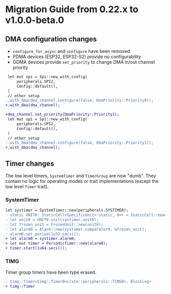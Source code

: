# Migration Guide from 0.22.x to v1.0.0-beta.0

## DMA configuration changes

- `configure_for_async` and `configure` have been removed
- PDMA devices (ESP32, ESP32-S2) provide no configurability
- GDMA devices provide `set_priority` to change DMA in/out channel priority

```diff
 let mut spi = Spi::new_with_config(
     peripherals.SPI2,
     Config::default(),
 )
 // other setup
-.with_dma(dma_channel.configure(false, DmaPriority::Priority0));
+.with_dma(dma_channel);
```

```diff
+dma_channel.set_priority(DmaPriority::Priority1);
 let mut spi = Spi::new_with_config(
     peripherals.SPI2,
     Config::default(),
 )
 // other setup
-.with_dma(dma_channel.configure(false, DmaPriority::Priority1));
+.with_dma(dma_channel);
```

## Timer changes

The low level timers, `SystemTimer` and `TimerGroup` are now "dumb". They contain no logic for operating modes or trait implementations (except the low level `Timer` trait).

### SystemTimer

```diff
let systimer = SystemTimer::new(peripherals.SYSTIMER);
- static UNIT0: StaticCell<SpecificUnit<'static, 0>> = StaticCell::new();
- let unit0 = UNIT0.init(systimer.unit0);
- let frozen_unit = FrozenUnit::new(unit0);
- let alarm0 = Alarm::new(systimer.comparator0, &frozen_unit);
- alarm0.set_period(1u32.secs());
+ let alarm0 = systimer.alarm0;
+ let mut timer = PeriodicTimer::new(alarm0);
+ timer.start(1u64.secs());
```

### TIMG

Timer group timers have been type erased.

```diff
- timg::Timer<timg::Timer0<crate::peripherals::TIMG0>, Blocking>
+ timg::Timer
```
